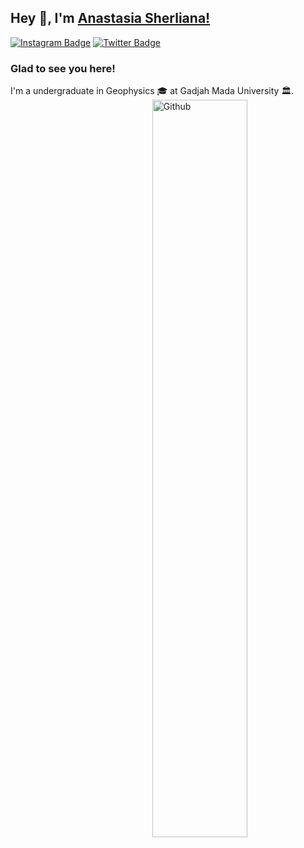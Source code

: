 ## Hey 👋, I'm [Anastasia Sherliana!](https://github.com/sherliana23/)
[![Instagram Badge](https://img.shields.io/badge/-Instagram-e4405f?style=flat-square&logo=Instagram&logoColor=white)](https://instagram.com/_asherliaa/)
[![Twitter Badge](https://img.shields.io/badge/-Twitter-00acee?style=flat-square&logo=Twitter&logoColor=white)](https://twitter.com/inisherli)
### Glad to see you here!
I'm a undergraduate in Geophysics 🎓 at Gadjah Mada University 🏛.
<img width="55%" align="right" alt="Github" src="https://raw.githubusercontent.com/onimur/.github/master/.resources/git-header.svg" />
